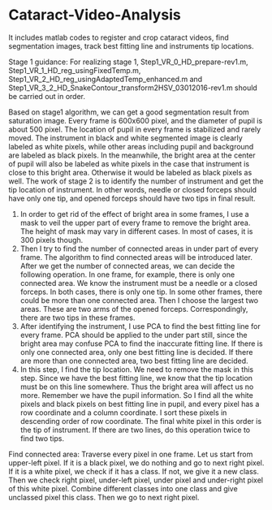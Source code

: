 # Cataract-Video-Analysis
It includes matlab codes to register and crop cataract videos, find segmentation images, track best fitting line and instruments tip locations.

Stage 1 guidance:
For realizing stage 1, Step1_VR_0_HD_prepare-rev1.m, Step1_VR_1_HD_reg_usingFixedTemp.m, Step1_VR_2_HD_reg_usingAdaptedTemp_enhanced.m and  Step1_VR_3_2_HD_SnakeContour_transform2HSV_03012016-rev1.m should be carried out in order.

Based on stage1 algorithm, we can get a good segmentation result from saturation image. Every frame is 600x600 pixel, and the diameter of pupil is about 500 pixel. The location of pupil in every frame is stabilized and rarely moved. The instrument in black and white segmented image is clearly labeled as white pixels, while other areas including pupil and background are labeled as black pixels. In the meanwhile, the bright area at the center of pupil will also be labeled as white pixels in the case that instrument is close to this bright area. Otherwise it would be labeled as black pixels as well. The work of stage 2 is to identify the number of instrument and get the tip location of instrument. In other words, needle or closed forceps should have only one tip, and opened forceps should have two tips in final result.
1.	In order to get rid of the effect of bright area in some frames, I use a mask to veil the upper part of every frame to remove the bright area. The height of mask may vary in different cases. In most of cases, it is 300 pixels though.
2.	Then I try to find the number of connected areas in under part of every frame. The algorithm to find connected areas will be introduced later. After we get the number of connected areas, we can decide the following operation. In one frame, for example, there is only one connected area. We know the instrument must be a needle or a closed forceps. In both cases, there is only one tip. In some other frames, there could be more than one connected area. Then I choose the largest two areas. These are two arms of the opened forceps. Correspondingly, there are two tips in these frames.
3.	After identifying the instrument, I use PCA to find the best fitting line for every frame. PCA should be applied to the under part still, since the bright area may confuse PCA to find the inaccurate fitting line. If there is only one connected area, only one best fitting line is decided. If there are more than one connected area, two best fitting line are decided.
4.	In this step, I find the tip location. We need to remove the mask in this step. Since we have the best fitting line, we know that the tip location must be on this line somewhere. Thus the bright area will affect us no more. Remember we have the pupil information. So I find all the white pixels and black pixels on best fitting line in pupil, and every pixel has a row coordinate and a column coordinate. I sort these pixels in descending order of row coordinate. The final white pixel in this order is the tip of instrument. If there are two lines, do this operation twice to find two tips.


Find connected area:
Traverse every pixel in one frame. Let us start from upper-left pixel. If it is a black pixel, we do nothing and go to next right pixel. If it is a white pixel, we check if it has a class. If not, we give it a new class. Then we check right pixel, under-left pixel, under pixel and under-right pixel of this white pixel. Combine different classes into one class and give unclassed pixel this class. Then we go to next right pixel.
